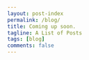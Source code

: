 ```yaml
---
layout: post-index
permalink: /blog/
title: Coming up soon.
tagline: A List of Posts
tags: [blog]
comments: false
---
```

